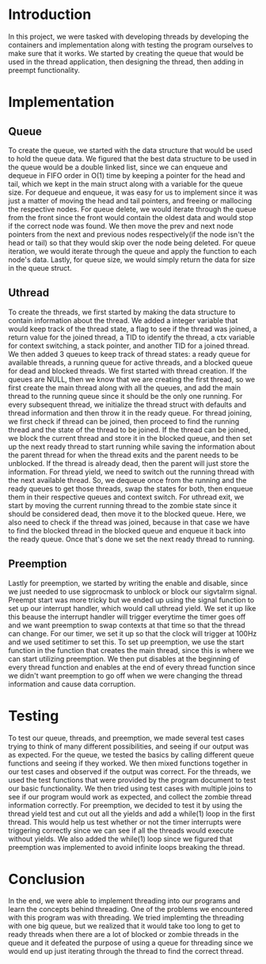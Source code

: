 # Introduction

In this project, we were tasked with developing threads by developing
the containers and implementation along with testing the program ourselves to
make sure that it works. We started by creating the queue that would be used in
the thread application, then designing the thread, then adding in preempt
functionality.

# Implementation
## Queue

To create the queue, we started with the data structure that would be
used to hold the queue data. We figured that the best data structure to be used
in the queue would be a double linked list, since we can enqueue and dequeue in
FIFO order in O(1) time by keeping a pointer for the head and tail, which we
kept in the main struct along with a variable for the queue size. For dequeue
and enqueue, it was easy for us to implement since it was just a matter of
moving the head and tail pointers, and freeing or mallocing the respective
nodes. For queue delete, we would iterate through the queue from the front since
the front would contain the oldest data and would stop if the correct node was
found. We then move the prev and next node pointers from the next and previous
nodes respectively(if the node isn't the head or tail) so that they would skip
over the node being deleted. For queue iteration, we would iterate through the
queue and apply the function to each node's data. Lastly, for queue size, we
would simply return the data for size in the queue struct.

## Uthread

To create the threads, we first started by making the data structure to
contain information about the thread. We added a integer variable that would
keep track of the thread state, a flag to see if the thread was joined, a return
value for the joined thread, a TID to identify the thread, a ctx variable for
context switching, a stack pointer, and another TID for a joined thread. We then
added 3 queues to keep track of thread states: a ready queue for available
threads, a running queue for active threads, and a blocked queue for dead and
blocked threads. We first started with thread creation. If the queues are NULL,
then we know that we are creating the first thread, so we first create the main
thread along with all the queues, and add the main thread to the running queue
since it should be the only one running. For every subsequent thread, we
initialize the thread struct with defaults and thread information and then throw
it in the ready queue. For thread joining, we first check if thread can be
joined, then proceed to find the running thread and the state of the thread to
be joined. If the thread can be joined, we block the current thread and store it
in the blocked queue, and then set up the next ready thread to start running
while saving the information about the parent thread for when the thread exits
and the parent needs to be unblocked. If the thread is already dead, then the
parent will just store the information. For thread yield, we need to switch out
the running thread with the next available thread. So, we dequeue once from the
running and the ready queues to get those threads, swap the states for both,
then enqueue them in their respective queues and context switch. For uthread
exit, we start by moving the current running thread to the zombie state since it
should be considered dead, then move it to the blocked queue. Here, we also need
to check if the thread was joined, because in that case we have to find the
blocked thread in the blocked queue and enqueue it back into the ready queue.
Once that's done we set the next ready thread to running. 

## Preemption

Lastly for preemption, we started by writing the enable and disable,
since we just needed to use sigprocmask to unblock or block our sigvtalrm
signal. Preempt start was more tricky but we ended up using the signal function
to set up our interrupt handler, which would call uthread yield. We set it up
like this beause the interrupt handler will trigger everytime the timer goes off
and we want preemption to swap contexts at that time so that the thread can
change. For our timer, we set it up so that the clock will trigger at 100Hz and
we used setitimer to set this. To set up preemption, we use the start function
in the function that creates the main thread, since this is where we can
start utilizing preemption. We then put disables at the beginning of every
thread function and enables at the end of every thread function since we didn't
want preemption to go off when we were changing the thread information and cause
data corruption.

# Testing

To test our queue, threads, and preemption, we made several test cases
trying to think of many different possibilities, and seeing if our output was as
expected. For the queue, we tested the basics by calling different queue
functions and seeing if they worked. We then mixed functions together in our
test cases and observed if the output was correct. For the threads, we used the
test functions that were provided by the program document to test our basic
functionality. We then tried using test cases with multiple joins to see if our
program would work as expected, and collect the zombie thread information
correctly. For preemption, we decided to test it by using the thread yield test
and cut out all the yields and add a while(1) loop in the first thread. This
would help us test whether or not the timer interrupts were triggering
correctly since we can see if all the threads would execute without yields. We
also added the while(1) loop since we figured that preemption was implemented to
avoid infinite loops breaking the thread.

# Conclusion

In the end, we were able to implement threading into our programs and
learn the concepts behind threading. One of the problems we encountered with
this program was with threading. We tried implemting the threading with one big
queue, but we realized that it would take too long to get to ready threads when
there are a lot of blocked or zombie threads in the queue and it defeated the
purpose of using a queue for threading since we would end up just iterating
through the thread to find the correct thread.
